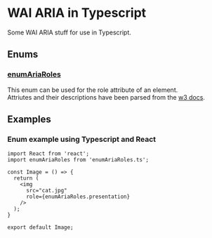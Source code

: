 # WAI ARIA in Typescript
Some WAI ARIA stuff for use in Typescript.

## Enums

### [enumAriaRoles](enums/enumAriaRoles.ts)
This enum can be used for the role attribute of an element.\
Attriutes and their descriptions have been parsed from the [w3 docs](https://www.w3.org/WAI/PF/aria/roles#role_definitions).

## Examples

### Enum example using Typescript and React
```tsx
import React from 'react';
import enumAriaRoles from 'enumAriaRoles.ts';

const Image = () => {
  return (
    <img 
      src="cat.jpg"
      role={enumAriaRoles.presentation}
    />
  );
}

export default Image;
```
